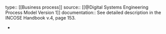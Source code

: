 type:: [[Business process]]
source:: [[@Digital Systems Engineering Process Model Version 1]]
documentation:: See detailed description in the INCOSE Handbook v.4, page 153.

-